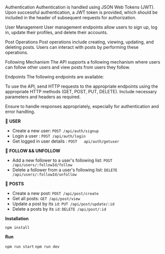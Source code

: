 Authentication Authentication is handled using JSON Web Tokens (JWT). Upon successful authentication, a JWT token is provided, which should be included in the header of subsequent requests for authorization.

User Management User management endpoints allow users to sign up, log in, update their profiles, and delete their accounts.

Post Operations Post operations include creating, viewing, updating, and deleting posts. Users can interact with posts by performing these operations.

Following Mechanism The API supports a following mechanism where users can follow other users and view posts from users they follow.

Endpoints The following endpoints are available:



To use the API, send HTTP requests to the appropriate endpoints using the appropriate HTTP methods (GET, POST, PUT, DELETE). Include necessary parameters and headers as required.

Ensure to handle responses appropriately, especially for authentication and error handling.

📁 **USER**

- Create a new user: `POST /api/auth/signup`
- Login a user : `POST /api/auth/login`
- Get logged in user details : `POST   api/auth/getuser`

📁 **FOLLOW && UNFOLLOW**

- Add a new follower to a user's following list: `POST /api/users/:followId/follow`
- Delete a follower from a user's following list: `DELETE /api/users/:followId/unfollow`

📁 **POSTS**

- Create a new post: `POST /api/post/create`
- Get all posts: `GET /api/post/view`
- Update a post by its `id`: `PUT /api/post/update/:id`
- Delete a posts by its `id`: `DELETE /api/post/:id`

**Installation**

`npm install`

**Run**

`npm run start`
`npm run dev`